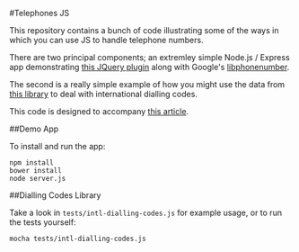 #Telephones JS

This repository contains a bunch of code illustrating some of the ways in which you can use JS to handle telephone numbers.

There are two principal components; an extremley simple Node.js / Express app demonstrating [this JQuery plugin](https://github.com/Bluefieldscom/intl-tel-input) along with Google's [libphonenumber](https://code.google.com/p/libphonenumber/).

The second is a really simple example of how you might use the data from [this library](https://github.com/mledoze/countries) to deal with international dialling codes.

This code is designed to accompany [this article](http://www.sitepoint.com/working-phone-numbers-javascript/).

##Demo App

To install and run the app:

```
npm install
bower install
node server.js
```

##Dialling Codes Library

Take a look in `tests/intl-dialling-codes.js` for example usage, or to run the tests yourself:

```
mocha tests/intl-dialling-codes.js
```

